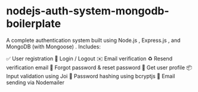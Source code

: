 # nodejs-auth-system-mongodb-boilerplate

A complete authentication system built using Node.js , Express.js , and MongoDB (with Mongoose) . Includes:

✅ User registration
🔐 Login / Logout
✉️ Email verification
♻️ Resend verification email
🔁 Forgot password & reset password
👤 Get user profile
📦 Input validation using Joi
🔐 Password hashing using bcryptjs
📨 Email sending via Nodemailer
